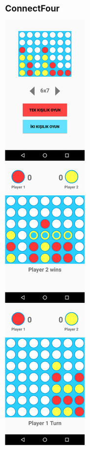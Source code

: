# ConnectFour

[<img src="app1.png" width=260>](app1.png)
[<img src="app2.png" width=260>](app1.png)
[<img src="app3.png" width=260>](app1.png)
